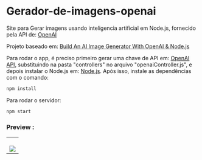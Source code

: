 # Gerador-de-imagens-openai
Site para Gerar imagens usando inteligencia artificial em Node.js, fornecido pela API de: <a href="https://platform.openai.com">OpenAI</a>

Projeto baseado em: <a href="https://www.youtube.com/watch?v=fU4o_BKaUZE">Build An AI Image Generator With OpenAI & Node.js</a>


Para rodar o app, é preciso primeiro gerar uma chave de API em: <a href="https://openai.com/api">OpenAI API</a>, substituindo <CHAVE-API-AQUI> na pasta "controllers" no arquivo "openaiController.js", e depois instalar o Node.js em: <a href="https://nodejs.org/en/download">Node.js</a>. Após isso, instale as dependências com o comando: 

```bash
npm install

```

Para rodar o servidor:
```bash
npm start

```


### Preview :

<table width="100%"> 
<tr>
<td width="100%">
<br>
<img src="https://github.com/jonathanoliveirarocha/Gerador-de-Imagens-AI/blob/main/SAMPLE.png">
</td> 
</table>
